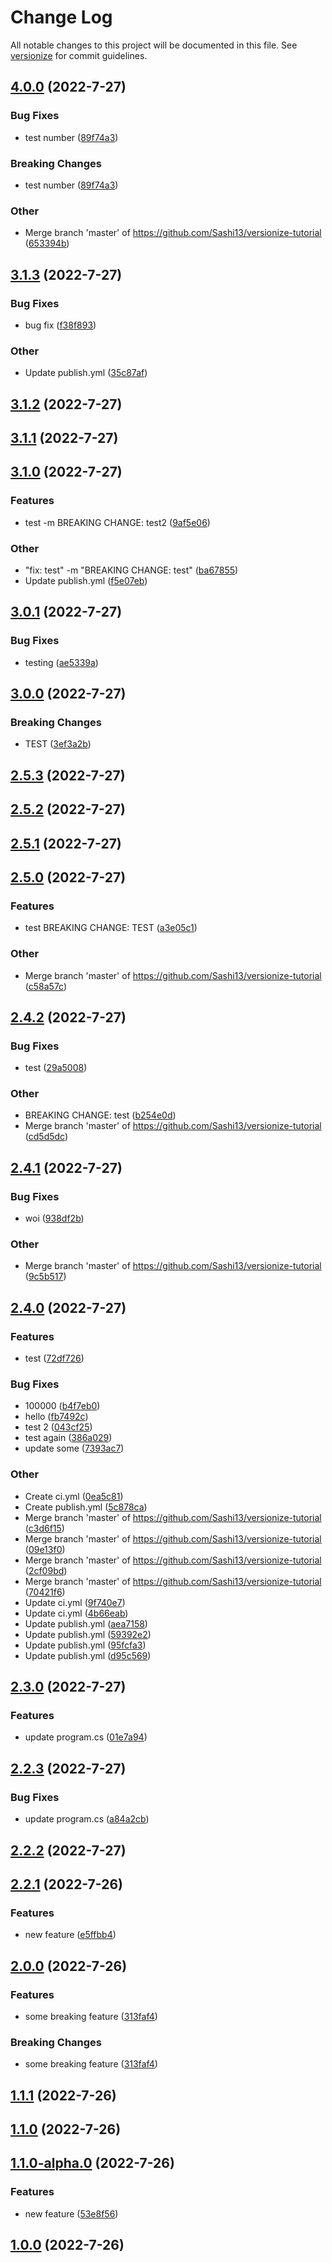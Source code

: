 # Change Log

All notable changes to this project will be documented in this file. See [versionize](https://github.com/versionize/versionize) for commit guidelines.

<a name="4.0.0"></a>
## [4.0.0](https://www.github.com/Sashi13/versionize-tutorial/releases/tag/v4.0.0) (2022-7-27)

### Bug Fixes

* test number ([89f74a3](https://www.github.com/Sashi13/versionize-tutorial/commit/89f74a32fcae8b61eea809bb28c52303a1ed2adb))

### Breaking Changes

* test number ([89f74a3](https://www.github.com/Sashi13/versionize-tutorial/commit/89f74a32fcae8b61eea809bb28c52303a1ed2adb))

### Other

* Merge branch 'master' of https://github.com/Sashi13/versionize-tutorial ([653394b](https://www.github.com/Sashi13/versionize-tutorial/commit/653394b7a4d39e47f529fb8c0802baf72006798e))

<a name="3.1.3"></a>
## [3.1.3](https://www.github.com/Sashi13/versionize-tutorial/releases/tag/v3.1.3) (2022-7-27)

### Bug Fixes

* bug fix ([f38f893](https://www.github.com/Sashi13/versionize-tutorial/commit/f38f89371d456b1fe653d41195832a0b519fb0fc))

### Other

* Update publish.yml ([35c87af](https://www.github.com/Sashi13/versionize-tutorial/commit/35c87af436d73d112064e26814070eff1d24c3f4))

<a name="3.1.2"></a>
## [3.1.2](https://www.github.com/Sashi13/versionize-tutorial/releases/tag/v3.1.2) (2022-7-27)

<a name="3.1.1"></a>
## [3.1.1](https://www.github.com/Sashi13/versionize-tutorial/releases/tag/v3.1.1) (2022-7-27)

<a name="3.1.0"></a>
## [3.1.0](https://www.github.com/Sashi13/versionize-tutorial/releases/tag/v3.1.0) (2022-7-27)

### Features

* test -m BREAKING CHANGE: test2 ([9af5e06](https://www.github.com/Sashi13/versionize-tutorial/commit/9af5e0609d5cc6b26697a73d7cf201f417243d59))

### Other

* "fix: test" -m "BREAKING CHANGE: test" ([ba67855](https://www.github.com/Sashi13/versionize-tutorial/commit/ba678554bd54d8de4bd2c076bba05941fcee8b05))
* Update publish.yml ([f5e07eb](https://www.github.com/Sashi13/versionize-tutorial/commit/f5e07ebc8656c19358d306e9e0dfd3e5428b1626))

<a name="3.0.1"></a>
## [3.0.1](https://www.github.com/Sashi13/versionize-tutorial/releases/tag/v3.0.1) (2022-7-27)

### Bug Fixes

* testing ([ae5339a](https://www.github.com/Sashi13/versionize-tutorial/commit/ae5339a9f90e520c62c64072ce737f15d244ef1e))

<a name="3.0.0"></a>
## [3.0.0](https://www.github.com/Sashi13/versionize-tutorial/releases/tag/v3.0.0) (2022-7-27)

### Breaking Changes

* TEST ([3ef3a2b](https://www.github.com/Sashi13/versionize-tutorial/commit/3ef3a2b5936aad1063575d4b901402d9440dbb3d))

<a name="2.5.3"></a>
## [2.5.3](https://www.github.com/Sashi13/versionize-tutorial/releases/tag/v2.5.3) (2022-7-27)

<a name="2.5.2"></a>
## [2.5.2](https://www.github.com/Sashi13/versionize-tutorial/releases/tag/v2.5.2) (2022-7-27)

<a name="2.5.1"></a>
## [2.5.1](https://www.github.com/Sashi13/versionize-tutorial/releases/tag/v2.5.1) (2022-7-27)

<a name="2.5.0"></a>
## [2.5.0](https://www.github.com/Sashi13/versionize-tutorial/releases/tag/v2.5.0) (2022-7-27)

### Features

* test BREAKING CHANGE: TEST ([a3e05c1](https://www.github.com/Sashi13/versionize-tutorial/commit/a3e05c1678280825100f25b0fd9d283b095d1033))

### Other

* Merge branch 'master' of https://github.com/Sashi13/versionize-tutorial ([c58a57c](https://www.github.com/Sashi13/versionize-tutorial/commit/c58a57c7423362e11a77c84f079daef1f14322c4))

<a name="2.4.2"></a>
## [2.4.2](https://www.github.com/Sashi13/versionize-tutorial/releases/tag/v2.4.2) (2022-7-27)

### Bug Fixes

* test ([29a5008](https://www.github.com/Sashi13/versionize-tutorial/commit/29a500832c36fde20163153502bb19721e545f7d))

### Other

* BREAKING CHANGE: test ([b254e0d](https://www.github.com/Sashi13/versionize-tutorial/commit/b254e0d2508b3744f3abeebf9a013b656ce26f0c))
* Merge branch 'master' of https://github.com/Sashi13/versionize-tutorial ([cd5d5dc](https://www.github.com/Sashi13/versionize-tutorial/commit/cd5d5dcb26ea7f55ce13a4b8270d9835d5553d8c))

<a name="2.4.1"></a>
## [2.4.1](https://www.github.com/Sashi13/versionize-tutorial/releases/tag/v2.4.1) (2022-7-27)

### Bug Fixes

* woi ([938df2b](https://www.github.com/Sashi13/versionize-tutorial/commit/938df2b33a53a1505c9ed1d53dff8feecc094732))

### Other

* Merge branch 'master' of https://github.com/Sashi13/versionize-tutorial ([9c5b517](https://www.github.com/Sashi13/versionize-tutorial/commit/9c5b517381afe21e0fb4a411e8d384f401c7d99b))

<a name="2.4.0"></a>
## [2.4.0](https://www.github.com/Sashi13/versionize-tutorial/releases/tag/v2.4.0) (2022-7-27)

### Features

* test ([72df726](https://www.github.com/Sashi13/versionize-tutorial/commit/72df72696599e16a68d23be3152ded0abdf937b3))

### Bug Fixes

* 100000 ([b4f7eb0](https://www.github.com/Sashi13/versionize-tutorial/commit/b4f7eb0d1718d52994f399c3de539a1f67280189))
* hello ([fb7492c](https://www.github.com/Sashi13/versionize-tutorial/commit/fb7492c2e2ae0747cb7d34d29c7cc3e130a8501c))
* test 2 ([043cf25](https://www.github.com/Sashi13/versionize-tutorial/commit/043cf252b5f041b90f3cd2698e2b7f9df24dc36b))
* test again ([386a029](https://www.github.com/Sashi13/versionize-tutorial/commit/386a02992027684569c95bb124257e9c6e902973))
* update some ([7393ac7](https://www.github.com/Sashi13/versionize-tutorial/commit/7393ac7fa06c94ac42dec0695549d905734fa929))

### Other

* Create ci.yml ([0ea5c81](https://www.github.com/Sashi13/versionize-tutorial/commit/0ea5c81397bf39b46fb9c6f9d5631cb12e3bd895))
* Create publish.yml ([5c878ca](https://www.github.com/Sashi13/versionize-tutorial/commit/5c878ca24c29f188ec8c64eb6a6f9712208e423a))
* Merge branch 'master' of https://github.com/Sashi13/versionize-tutorial ([c3d6f15](https://www.github.com/Sashi13/versionize-tutorial/commit/c3d6f155b4a81c220108549c6f1f98c10557c54d))
* Merge branch 'master' of https://github.com/Sashi13/versionize-tutorial ([09e13f0](https://www.github.com/Sashi13/versionize-tutorial/commit/09e13f06c2cd9429c593e7c2279606b3e30c2245))
* Merge branch 'master' of https://github.com/Sashi13/versionize-tutorial ([2cf09bd](https://www.github.com/Sashi13/versionize-tutorial/commit/2cf09bd556927312841ac84e22e11bed6cd192f2))
* Merge branch 'master' of https://github.com/Sashi13/versionize-tutorial ([70421f6](https://www.github.com/Sashi13/versionize-tutorial/commit/70421f6dd3cf1f64c69a6f11046edd33670b7ae3))
* Update ci.yml ([9f740e7](https://www.github.com/Sashi13/versionize-tutorial/commit/9f740e7e14546ea5541a84e215ee6f84c39d2c95))
* Update ci.yml ([4b66eab](https://www.github.com/Sashi13/versionize-tutorial/commit/4b66eab51ba56d82bd3ce5d2d8290dad9a876061))
* Update publish.yml ([aea7158](https://www.github.com/Sashi13/versionize-tutorial/commit/aea7158d80e4b0a29ecadeb3a5c1555a3bf52468))
* Update publish.yml ([59392e2](https://www.github.com/Sashi13/versionize-tutorial/commit/59392e2f675c9114a8813eb185fad8d9363ce77c))
* Update publish.yml ([95fcfa3](https://www.github.com/Sashi13/versionize-tutorial/commit/95fcfa3dbab0f67807eb8a4ac6fa9f96db8dfdb8))
* Update publish.yml ([d95c569](https://www.github.com/Sashi13/versionize-tutorial/commit/d95c5697ad0b6be1fba265f1a77f90d40909e8b3))

<a name="2.3.0"></a>
## [2.3.0](https://www.github.com/Sashi13/versionize-tutorial/releases/tag/v2.3.0) (2022-7-27)

### Features

* update program.cs ([01e7a94](https://www.github.com/Sashi13/versionize-tutorial/commit/01e7a9430cc7efc927eea1015b8d86981a0ed4f1))

<a name="2.2.3"></a>
## [2.2.3](https://www.github.com/Sashi13/versionize-tutorial/releases/tag/v2.2.3) (2022-7-27)

### Bug Fixes

* update program.cs ([a84a2cb](https://www.github.com/Sashi13/versionize-tutorial/commit/a84a2cb8377853ae2fbced440b7b1cff32754b5c))

<a name="2.2.2"></a>
## [2.2.2](https://www.github.com/Sashi13/versionize-tutorial/releases/tag/v2.2.2) (2022-7-27)

<a name="2.2.1"></a>
## [2.2.1](https://www.github.com/Sashi13/versionize-tutorial/releases/tag/v2.2.1) (2022-7-26)

### Features

* new feature ([e5ffbb4](https://www.github.com/Sashi13/versionize-tutorial/commit/e5ffbb45ad3d09dbd3964e8999e5445347ccefec))

<a name="2.0.0"></a>
## [2.0.0](https://www.github.com/Sashi13/versionize-tutorial/releases/tag/v2.0.0) (2022-7-26)

### Features

* some breaking feature ([313faf4](https://www.github.com/Sashi13/versionize-tutorial/commit/313faf468dffafdd79f52e50a68753a4676e675a))

### Breaking Changes

* some breaking feature ([313faf4](https://www.github.com/Sashi13/versionize-tutorial/commit/313faf468dffafdd79f52e50a68753a4676e675a))

<a name="1.1.1"></a>
## [1.1.1](https://www.github.com/Sashi13/versionize-tutorial/releases/tag/v1.1.1) (2022-7-26)

<a name="1.1.0"></a>
## [1.1.0](https://www.github.com/Sashi13/versionize-tutorial/releases/tag/v1.1.0) (2022-7-26)

<a name="1.1.0-alpha.0"></a>
## [1.1.0-alpha.0](https://www.github.com/Sashi13/versionize-tutorial/releases/tag/v1.1.0-alpha.0) (2022-7-26)

### Features

* new feature ([53e8f56](https://www.github.com/Sashi13/versionize-tutorial/commit/53e8f56c765b5212752d96bdd1b9ff14837d1713))

<a name="1.0.0"></a>
## [1.0.0](https://www.github.com/Sashi13/versionize-tutorial/releases/tag/v1.0.0) (2022-7-26)

